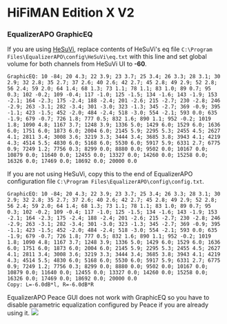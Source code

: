 # HiFiMAN Edition X V2
### EqualizerAPO GraphicEQ
If you are using [HeSuVi](https://sourceforge.net/projects/hesuvi/), replace contents of HeSuVi's eq file `C:\Program Files\EqualizerAPO\config\HeSuVi\eq.txt` with this line and set global volume for both channels from HeSuVi UI to **-60**.
```
GraphicEQ: 10 -84; 20 4.3; 22 3.9; 23 3.7; 25 3.4; 26 3.3; 28 3.1; 30 2.9; 32 2.8; 35 2.7; 37 2.6; 40 2.6; 42 2.7; 45 2.8; 49 2.9; 52 2.8; 56 2.4; 59 2.0; 64 1.4; 68 1.3; 73 1.1; 78 1.1; 83 1.0; 89 0.7; 95 0.3; 102 -0.2; 109 -0.4; 117 -1.0; 125 -1.5; 134 -1.6; 143 -1.9; 153 -2.1; 164 -2.3; 175 -2.4; 188 -2.4; 201 -2.6; 215 -2.7; 230 -2.8; 246 -2.9; 263 -3.1; 282 -3.4; 301 -3.0; 323 -1.3; 345 -2.7; 369 -0.9; 395 -1.1; 423 -1.5; 452 -2.0; 484 -2.4; 518 -3.0; 554 -2.1; 593 0.0; 635 -1.9; 679 -0.7; 726 1.8; 777 0.5; 832 1.6; 890 1.1; 952 -0.2; 1019 1.8; 1090 4.8; 1167 3.7; 1248 3.9; 1336 5.0; 1429 6.0; 1529 6.0; 1636 6.0; 1751 6.0; 1873 6.0; 2004 6.0; 2145 5.9; 2295 5.3; 2455 4.5; 2627 4.1; 2811 3.4; 3008 3.6; 3219 3.3; 3444 3.4; 3685 3.8; 3943 4.1; 4219 4.3; 4514 5.5; 4830 6.0; 5168 6.0; 5530 6.0; 5917 5.9; 6331 2.7; 6775 0.9; 7249 1.2; 7756 0.3; 8299 0.0; 8880 0.0; 9502 0.0; 10167 0.0; 10879 0.0; 11640 0.0; 12455 0.0; 13327 0.0; 14260 0.0; 15258 0.0; 16326 0.0; 17469 0.0; 18692 0.0; 20000 0.0
```
If you are not using HeSuVi, copy this to the end of EqualizerAPO configuration file `C:\Program Files\EqualizerAPO\config\config.txt`.
```
GraphicEQ: 10 -84; 20 4.3; 22 3.9; 23 3.7; 25 3.4; 26 3.3; 28 3.1; 30 2.9; 32 2.8; 35 2.7; 37 2.6; 40 2.6; 42 2.7; 45 2.8; 49 2.9; 52 2.8; 56 2.4; 59 2.0; 64 1.4; 68 1.3; 73 1.1; 78 1.1; 83 1.0; 89 0.7; 95 0.3; 102 -0.2; 109 -0.4; 117 -1.0; 125 -1.5; 134 -1.6; 143 -1.9; 153 -2.1; 164 -2.3; 175 -2.4; 188 -2.4; 201 -2.6; 215 -2.7; 230 -2.8; 246 -2.9; 263 -3.1; 282 -3.4; 301 -3.0; 323 -1.3; 345 -2.7; 369 -0.9; 395 -1.1; 423 -1.5; 452 -2.0; 484 -2.4; 518 -3.0; 554 -2.1; 593 0.0; 635 -1.9; 679 -0.7; 726 1.8; 777 0.5; 832 1.6; 890 1.1; 952 -0.2; 1019 1.8; 1090 4.8; 1167 3.7; 1248 3.9; 1336 5.0; 1429 6.0; 1529 6.0; 1636 6.0; 1751 6.0; 1873 6.0; 2004 6.0; 2145 5.9; 2295 5.3; 2455 4.5; 2627 4.1; 2811 3.4; 3008 3.6; 3219 3.3; 3444 3.4; 3685 3.8; 3943 4.1; 4219 4.3; 4514 5.5; 4830 6.0; 5168 6.0; 5530 6.0; 5917 5.9; 6331 2.7; 6775 0.9; 7249 1.2; 7756 0.3; 8299 0.0; 8880 0.0; 9502 0.0; 10167 0.0; 10879 0.0; 11640 0.0; 12455 0.0; 13327 0.0; 14260 0.0; 15258 0.0; 16326 0.0; 17469 0.0; 18692 0.0; 20000 0.0
Copy: L=-6.0dB*l, R=-6.0dB*R
```
EqualizerAPO Peace GUI does not work with GraphicEQ so you have to disable parametric equalization configured by Peace if you are already using it.
![](https://raw.githubusercontent.com/jaakkopasanen/AutoEq/master/results/Headphone.com/innerfidelity/onear/HiFiMAN%20Edition%20X%20V2/HiFiMAN%20Edition%20X%20V2.png)
